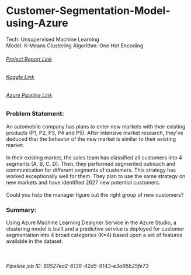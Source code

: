 # Customer-Segmentation-Model-using-Azure

Tech: Unsupervised Machine Learning <br>
Model: K-Means Clustering
Algorithm: One Hot Encoding

<h6> <a href ="https://github.com/rxdhikx/Customer-Segmentation-ML-Model-using-Azure/blob/main/Process_and_Results.md"> Project Report Link </a></h6>
<h6><a href ="https://www.kaggle.com/datasets/vetrirah/customer?resource=download"> Kaggle Link </a></h6>
<h6><a href ="https://ml.azure.com/runs/80527ea2-6136-42d5-9143-e3a95b25fe73?wsid=/subscriptions/d2022f18-15d1-42a8-82f9-d1d5e03abe93/resourcegroups/Education/providers/Microsoft.MachineLearningServices/workspaces/Customer_Segmentation_Model&tid=9673e9a8-aa57-4461-9336-5fd3f0034e18#/?graphId=638ad6d7-3ff2-47c4-8f3f-3a01a95895bc&label=Customer-Segmentation-Pipeline&path=%2Fruns%2F80527ea2-6136-42d5-9143-e3a95b25fe73&runId=80527ea2-6136-42d5-9143-e3a95b25fe73"> Azure Pipeline Link </a> </h6>


<h3> Problem Statement: </h3>
An automobile company has plans to enter new markets with their existing products (P1, P2, P3, P4 and P5). After intensive market research, they’ve deduced that the behavior of the new market is similar to their existing market.
<br>
<br>
In their existing market, the sales team has classified all customers into 4 segments (A, B, C, D). Then, they performed segmented outreach and communication for different segments of customers. This strategy has worked exceptionally well for them. They plan to use the same strategy on new markets and have identified 2627 new potential customers. 
<br>
<br>
Could you help the manager figure out the right group of new customers? <br>

<h3> Summary:</h3>

Using Azure Machine Learning Designer Service in the Azure Studio, a clustering model is built and a predictive service is deployed for customer segmentation into 4 broad categories (K=4) based upon a set of features available in the dataset.

<br>
<h6> Pipeline job ID: 80527ea2-6136-42d5-9143-e3a95b25fe73 </h6>
